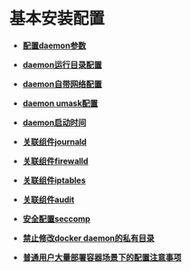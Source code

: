 # 基本安装配置<a name="ZH-CN_TOPIC_0184808195"></a>

-   **[配置daemon参数](配置daemon参数.md)**  

-   **[daemon运行目录配置](daemon运行目录配置.md)**  

-   **[daemon自带网络配置](daemon自带网络配置.md)**  

-   **[daemon umask配置](daemon-umask配置.md)**  

-   **[daemon启动时间](daemon启动时间.md)**  

-   **[关联组件journald](关联组件journald.md)**  

-   **[关联组件firewalld](关联组件firewalld.md)**  

-   **[关联组件iptables](关联组件iptables.md)**  

-   **[关联组件audit](关联组件audit.md)**  

-   **[安全配置seccomp](安全配置seccomp.md)**  

-   **[禁止修改docker daemon的私有目录](禁止修改docker-daemon的私有目录.md)**  

-   **[普通用户大量部署容器场景下的配置注意事项](普通用户大量部署容器场景下的配置注意事项.md)**  


